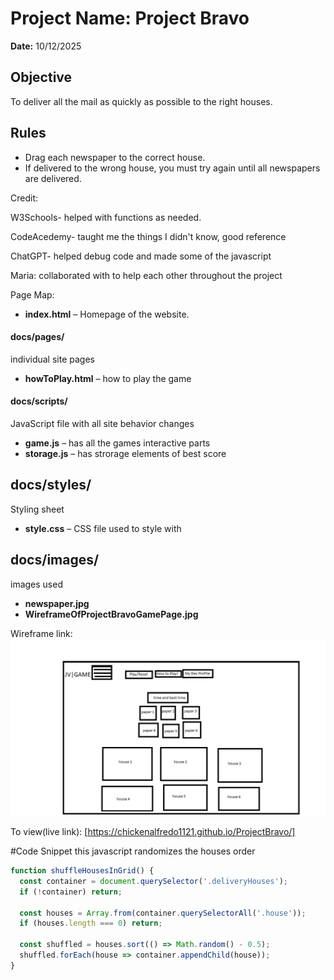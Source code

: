 # Project Name: Project Bravo
**Date:** 10/12/2025

## Objective
To deliver all the mail as quickly as possible to the right houses.

## Rules
- Drag each newspaper to the correct house.  
- If delivered to the wrong house, you must try again until all newspapers are delivered.


Credit: 

W3Schools- helped with functions as needed.

CodeAcedemy- taught me the things I didn't know, good reference

ChatGPT- helped debug code and made some of the javascript

Maria: collaborated with to help each other throughout the project


Page Map:
- **index.html** – Homepage of the website.

#### docs/pages/
individual site pages

- **howToPlay.html** – how to play the game


#### docs/scripts/
JavaScript file with all site behavior changes

- **game.js** – has all the games interactive parts
- **storage.js** – has strorage elements of best score

## docs/styles/
Styling sheet

- **style.css** – CSS file used to style with

## docs/images/
images used

- **newspaper.jpg**
- **WireframeOfProjectBravoGamePage.jpg**



Wireframe link: ![Wireframe of the homepage](docs/images/WireframeOfProjectBravoGamePage.png)

To view(live link): [https://chickenalfredo1121.github.io/ProjectBravo/]

#Code Snippet
this javascript randomizes the houses order

````javascript
function shuffleHousesInGrid() {
  const container = document.querySelector('.deliveryHouses');
  if (!container) return;

  const houses = Array.from(container.querySelectorAll('.house'));
  if (houses.length === 0) return;

  const shuffled = houses.sort(() => Math.random() - 0.5);
  shuffled.forEach(house => container.appendChild(house));
}
````
